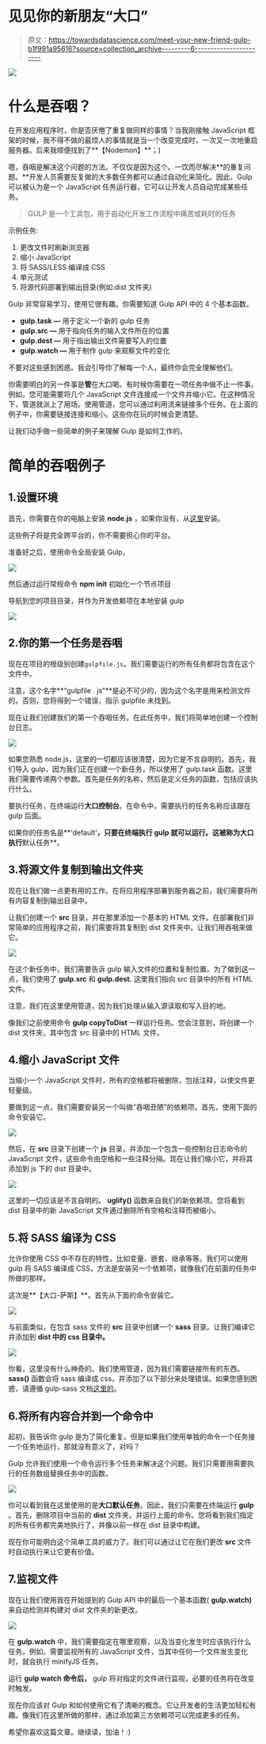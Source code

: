 # 见见你的新朋友“大口”

> 原文：<https://towardsdatascience.com/meet-your-new-friend-gulp-b1f991a95616?source=collection_archive---------6----------------------->

![](img/91500464bd0fb325289b64717028bcbd.png)

# 什么是吞咽？

在开发应用程序时，你是否厌倦了重复做同样的事情？当我刚接触 JavaScript 框架的时候，我不得不做的最烦人的事情就是当一个改变完成时，一次又一次地重启服务器。后来我顺便找到了**【Nodemon】**；)

嗯，吞咽是解决这个问题的方法。不仅仅是因为这个。一饮而尽解决**的重复问题。**开发人员需要反复做的大多数任务都可以通过自动化来简化。因此，Gulp 可以被认为是一个 JavaScript 任务运行器，它可以让开发人员自动完成某些任务。

> GULP 是一个工具包，用于自动化开发工作流程中痛苦或耗时的任务

示例任务:

1.  更改文件时刷新浏览器
2.  缩小 JavaScript
3.  将 SASS/LESS 编译成 CSS
4.  单元测试
5.  将源代码部署到输出目录(例如:dist 文件夹)

Gulp 非常容易学习，使用它很有趣。你需要知道 Gulp API 中的 4 个基本函数。

*   **gulp.task —** 用于定义一个新的 gulp 任务
*   **gulp.src —** 用于指向任务的输入文件所在的位置
*   **gulp.dest —** 用于指出输出文件需要写入的位置
*   **gulp.watch —** 用于制作 gulp 来观察文件的变化

不要对这些感到困惑。我会引导你了解每一个人，最终你会完全理解他们。

你需要明白的另一件事是**管**在大口喝。有时候你需要在一项任务中做不止一件事。例如，您可能需要将几个 JavaScript 文件连接成一个文件并缩小它。在这种情况下，管道就派上了用场。使用管道，您可以通过利用流来链接多个任务。在上面的例子中，你需要链接连接和缩小。这些你在玩的时候会更清楚。

让我们动手做一些简单的例子来理解 Gulp 是如何工作的。

# 简单的吞咽例子

## 1.设置环境

首先，你需要在你的电脑上安装 **node.js** ，如果你没有，从[这里](https://nodejs.org/en/)安装。

这些例子将是完全跨平台的，你不需要担心你的平台。

准备好之后，使用命令全局安装 Gulp，

![](img/fe7cc8027ee6994bb0dbc01db445932e.png)

然后通过运行常规命令 **npm init** 初始化一个节点项目

导航到您的项目目录，并作为开发依赖项在本地安装 gulp

![](img/250703a429a51688c6778a3d569ee43b.png)

## 2.你的第一个任务是吞咽

现在在项目的根级别创建`gulpfile.js`。我们需要运行的所有任务都将包含在这个文件中。

注意，这个名字**“gulpfile . js”**是必不可少的，因为这个名字是用来检测文件的。否则，您将得到一个错误，指示 gulpfile 未找到。

现在让我们创建我们的第一个吞咽任务。在此任务中，我们将简单地创建一个控制台日志。

![](img/757018e851f04e3830190c698d4c5283.png)

如果您熟悉 node.js，这里的一切都应该很清楚，因为它是不言自明的。首先，我们导入 gulp，因为我们正在创建一个新任务，所以使用了 gulp.task 函数。这里我们需要传递两个参数。首先是任务的名称，然后是定义任务的函数，包括应该执行什么。

要执行任务，在终端运行**大口控制台**。在命令中，需要执行的任务名称应该跟在 gulp 后面。

如果你的任务名是**‘default’**，只要在终端执行 gulp 就可以运行。这被称为大口执行**默认任务**。

## 3.将源文件复制到输出文件夹

现在让我们做一点更有用的工作。在将应用程序部署到服务器之前，我们需要将所有内容复制到输出目录中。

让我们创建一个 **src** 目录，并在那里添加一个基本的 HTML 文件。在部署我们非常简单的应用程序之前，我们需要将其复制到 dist 文件夹中。让我们用吞咽来做它。

![](img/1022172baaa5b4e9ce14e5238c2658fa.png)

在这个新任务中，我们需要告诉 gulp 输入文件的位置和复制位置。为了做到这一点，我们使用了 **gulp.src** 和 **gulp.dest.** 这里我们指向 src 目录中的所有 HTML 文件。

注意，我们在这里使用管道，因为我们处理从输入源读取和写入目的地。

像我们之前使用命令 **gulp copyToDist** 一样运行任务。您会注意到，将创建一个 dist 文件夹，其中包含 src 目录中的 HTML 文件。

## 4.缩小 JavaScript 文件

当缩小一个 JavaScript 文件时，所有的空格都将被删除，包括注释，以使文件更轻量级。

要做到这一点，我们需要安装另一个叫做“吞咽丑陋”的依赖项。首先，使用下面的命令安装它。

![](img/9d22dd9d36f21fad947367cc3305077f.png)

然后，在 **src** 目录下创建一个 **js** 目录，并添加一个包含一些控制台日志命令的 JavaScript 文件，这些命令由空格和一些注释分隔。现在让我们缩小它，并将其添加到 js 下的 dist 目录中。

![](img/fe92fe7ef9fef2f718ae6731a7f9f0fe.png)

这里的一切应该是不言自明的。 **uglify()** 函数来自我们的新依赖项。您将看到 dist 目录中的新 JavaScript 文件通过删除所有空格和注释而被缩小。

## 5.将 SASS 编译为 CSS

允许你使用 CSS 中不存在的特性，比如变量、嵌套、继承等等。我们可以使用 gulp 将 SASS 编译成 CSS，方法是安装另一个依赖项，就像我们在前面的任务中所做的那样。

这次是**【大口-萨斯】**。首先从下面的命令安装它。

![](img/b6a10f2d85bc3abbd8e456031fc5c783.png)

与前面类似，在包含 sass 文件的 **src** 目录中创建一个 **sass** 目录。让我们编译它并添加到 **dist 中的 **css** 目录中。**

![](img/9f223e4f48451507f874bee0801c925a.png)

你看，这里没有什么神奇的。我们使用管道，因为我们需要链接所有的东西。 **sass()** 函数会将 sass 编译成 css，并添加了以下部分来处理错误。如果您感到困惑，请遵循 gulp-sass 文档[这里的](https://www.npmjs.com/package/gulp-sass)。

## 6.将所有内容合并到一个命令中

起初，我告诉你 gulp 是为了简化重复。但是如果我们使用单独的命令一个任务接一个任务地运行，那就没有意义了，对吗？

Gulp 允许我们使用一个命令运行多个任务来解决这个问题。我们只需要用需要执行的任务数组替换任务中的函数。

![](img/efb7945b4ecc5023bfa68662fd5a1812.png)

你可以看到我在这里使用的是**大口默认任务**。因此，我们只需要在终端运行 **gulp** 。首先，删除项目中当前的 **dist** 文件夹，并运行上面的命令。您将看到我们指定的所有任务都完美地执行了，并像以前一样在 dist 目录中构建。

现在你可能明白这个简单工具的威力了。我们可以通过让它在我们更改 **src** 文件时自动执行来让它更有价值。

## 7.监视文件

现在让我们使用我在开始提到的 Gulp API 中的最后一个基本函数( **gulp.watch)** 来自动检测并构建对 dist 文件夹的新更改。

![](img/149d0791b11b6bba542bbd831c787f6f.png)

在 **gulp.watch** 中，我们需要指定在哪里观察，以及当变化发生时应该执行什么任务。例如，需要监视所有的 JavaScript 文件，当其中任何一个文件发生变化时，就会执行 minifyJS 任务。

运行 **gulp watch 命令后，** gulp 将对指定的文件进行监视，必要的任务将在改变时触发。

现在你应该对 Gulp 和如何使用它有了清晰的概念。它让开发者的生活更加轻松有趣。像我们在这里所做的那样，通过添加第三方依赖项可以完成更多的任务。

希望你喜欢这篇文章。继续读，加油！:)